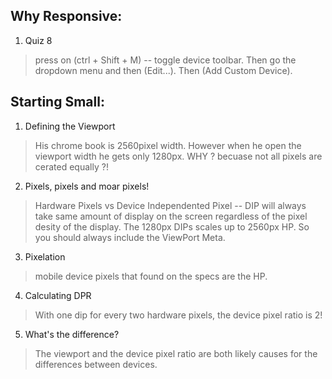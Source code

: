 ## Why Responsive:

1.  Quiz 8
> press on (ctrl + Shift + M) -- toggle device toolbar. Then go the dropdown menu and then (Edit...). Then (Add Custom Device).

## Starting Small:

1. Defining the Viewport
> His chrome book is 2560pixel width. However when he open the viewport width he gets only 1280px. WHY ? becuase not all pixels are cerated equally ?!

2. Pixels, pixels and moar pixels!
> Hardware Pixels vs Device Independented Pixel -- DIP will always take same amount of display on the screen regardless of the pixel desity of the display. The 1280px DIPs scales up to 2560px HP. So you should always include the ViewPort Meta.

3. Pixelation
> mobile device pixels that found on the specs are the HP.

4. Calculating DPR
>With one dip for every two hardware pixels, the device pixel ratio is 2!

5. What's the difference?
> The viewport and the device pixel ratio are both likely causes for the differences between devices.